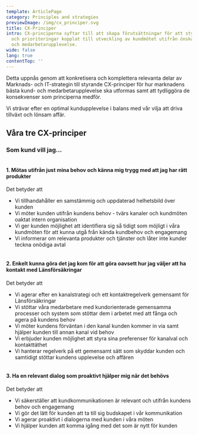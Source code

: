 ```yaml
---
template: ArticlePage
category: Principles and strategies
previewImage: /img/cx_principer.svg
title: CX-Principer
intro: CX-principerna syftar till att skapa förutsättningar för att styra beslut
  och prioriteringar kopplat till utveckling av kundmötet utifrån önskad kund-
  och medarbetarupplevelse.
wide: false
lang: true
contentTop: ''
---
```


Detta uppnås genom att konkretisera och komplettera relevanta delar av Marknads- och IT-strategin till styrande CX-principer för hur marknadens bästa kund- och medarbetarupplevelse ska utformas samt att tydliggöra de konsekvenser som principerna medför.

Vi strävar efter en optimal kundupplevelse i balans med vår vilja att driva tillväxt och lönsam affär.

## Våra tre CX-principer

### Som kund vill jag...

<figure class="Image Image__background "><img src="/img/cx-1-motas-utifran-mina-behov.png" srcset="/img/cx-1-motas-utifran-mina-behov.png 2x" alt=""><figcaption><div class="Image__caption"></div></figcaption></figure>

#### 1. Mötas utifrån just mina behov och känna mig trygg med att jag har rätt produkter

Det betyder att

- Vi tillhandahåller en samstämmig och uppdaterad helhetsbild över kunden
- Vi möter kunden utifrån kundens behov - tvärs kanaler och kundmöten oaktat intern organisation
- Vi ger kunden möjlighet att identifiera sig så tidigt som möjligt i våra kundmöten för att kunna utgå från kända kundbehov och engagemang
- Vi informerar om relevanta produkter och tjänster och låter inte kunder teckna onödiga avtal

<figure class="Image Image__background "><img src="/img/cx-2-enkelt-kunna-göra-det-jag-kom-för-att-göra.png" srcset="/img/cx-2-enkelt-kunna-göra-det-jag-kom-för-att-göra.png 2x" alt=""><figcaption><div class="Image__caption"></div></figcaption></figure>

#### 2. Enkelt kunna göra det jag kom för att göra oavsett hur jag väljer att ha kontakt med Länsförsäkringar

Det betyder att

- Vi agerar efter en kanalstrategi och ett kontaktregelverk gemensamt för Länsförsäkringar
- Vi stöttar våra medarbetare med kundorienterade gemensamma processer och system som stöttar dem i arbetet med att fånga och agera på kundens behov
- Vi möter kundens förväntan i den kanal kunden kommer in via samt hjälper kunden till annan kanal vid behov
- Vi erbjuder kunden möjlighet att styra sina preferenser för kanalval och kontakttäthet
- Vi hanterar regelverk på ett gemensamt sätt som skyddar kunden och samtidigt stöttar kundens upplevelse och affären

<figure class="Image Image__background "><img src="/img/cx-3-relevant-dialog.png" srcset="/img/cx-3-relevant-dialog.png 2x" alt=""><figcaption><div class="Image__caption"></div></figcaption></figure>

#### 3. Ha en relevant dialog som proaktivt hjälper mig när det behövs

Det betyder att

- Vi säkerställer att kundkommunikationen är relevant och utifrån kundens behov och engagemang
- Vi gör det lätt för kunden att ta till sig budskapet i vår kommunikation
- Vi agerar proaktivt i dialogerna med kunden i våra möten
- Vi hjälper kunden att komma igång med det som är nytt för kunden
